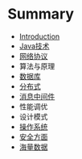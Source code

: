 # Summary

* [Introduction](README.md)
* [Java技术](chapter1.md)
* [网络协议](wang-luo-xie-yi.md)
* 算法与原理
* [数据库](shu-ju-ku.md)
* [分布式](fen-bu-shi.md)
* [消息中间件](xiao-xi-zhong-jian-jian.md)
* 性能调优
* 设计模式
* [操作系统](cao-zuo-xi-tong.md)
* [安全方面](an-quan-fang-mian.md)
* [海量数据](hai-liang-shu-ju.md)

